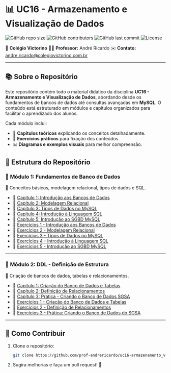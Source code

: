 # 📊 UC16 - Armazenamento e Visualização de Dados

![GitHub repo size](https://img.shields.io/github/repo-size/prof-andrericardo/uc16-armazenamento_visualizacao_de_dados?style=for-the-badge) ![GitHub contributors](https://img.shields.io/github/contributors/prof-andrericardo/uc16-armazenamento_visualizacao_de_dados?color=blue&style=for-the-badge) ![GitHub last commit](https://img.shields.io/github/last-commit/prof-andrericardo/uc16-armazenamento_visualizacao_de_dados?style=for-the-badge) ![License](https://img.shields.io/badge/license-MIT-green?style=for-the-badge)

📍 **Colégio Victorino**
 👨‍🏫 **Professor:** André Ricardo
 ✉️ **Contato:** [andre.ricardo@colegiovictorino.com.br](mailto:andre.ricardo@colegiovictorino.com.br)

------

## 📚 Sobre o Repositório

Este repositório contém todo o material didático da disciplina **UC16 - Armazenamento e Visualização de Dados**, abordando desde os fundamentos de bancos de dados até consultas avançadas em **MySQL**. O conteúdo está estruturado em módulos e capítulos organizados para facilitar o aprendizado dos alunos.

Cada módulo inclui:

- 📖 **Capítulos teóricos** explicando os conceitos detalhadamente.
- 📝 **Exercícios práticos** para fixação dos conteúdos.
- 📊 **Diagramas e exemplos visuais** para melhor compreensão.

## 📂 Estrutura do Repositório

### 🔹 **Módulo 1: Fundamentos de Banco de Dados**

📌 Conceitos básicos, modelagem relacional, tipos de dados e SQL.

- 📖 [Capítulo 1: Introdução aos Bancos de Dados](modulo01/Cap%C3%ADtulo%201%20-%20Introdu%C3%A7%C3%A3o%20aos%20Bancos%20de%20Dados.md)
- 📖 [Capítulo 2: Modelagem Relacional](modulo01/Cap%C3%ADtulo%202%20-%20Modelagem%20Relacional.md)
- 📖 [Capítulo 3: Tipos de Dados no MySQL](modulo01/Cap%C3%ADtulo%203%20-%20Tipos%20de%20Dados%20no%20MySQL.md)
- 📖 [Capítulo 4: Introdução à Linguagem SQL](modulo01/Cap%C3%ADtulo%204%20-%20Introdu%C3%A7%C3%A3o%20%C3%A0%20Linguagem%20SQL.md)
- 📖 [Capítulo 5: Introdução ao SGBD MySQL](modulo01/Cap%C3%ADtulo%205%20-%20Introdu%C3%A7%C3%A3o%20ao%20SGBD%20MySQL.md)
- 📝 [Exercícios 1 - Introdução aos Bancos de Dados](modulo01/Exerc%C3%ADcios%201%20-%20Introdu%C3%A7%C3%A3o%20aos%20Bancos%20de%20Dados.md)
- 📝 [Exercícios 2 - Modelagem Relacional](modulo01/Exerc%C3%ADcios%202%20-%20Modelagem%20Relacional.md)
- 📝 [Exercícios 3 - Tipos de Dados no MySQL](modulo01/Exerc%C3%ADcios%203%20-%20Tipos%20de%20Dados%20no%20MySQL.md)
- 📝 [Exercícios 4 - Introdução à Linguagem SQL](modulo01/Exerc%C3%ADcios%204%20-%20Introdu%C3%A7%C3%A3o%20%C3%A0%20Linguagem%20SQL.md)
- 📝 [Exercícios 5 - Introdução ao SGBD MySQL](modulo01/Exerc%C3%ADcios%205%20-%20Introdu%C3%A7%C3%A3o%20ao%20SGBD%20MySQL.md)

------

### 🔹 **Módulo 2: DDL - Definição de Estrutura**

📌 Criação de bancos de dados, tabelas e relacionamentos.

- 📖 [Capítulo 1: Criação do Banco de Dados e Tabelas](modulo02/Cap%C3%ADtulo%201%20-%20Cria%C3%A7%C3%A3o%20do%20Banco%20de%20Dados%20e%20Tabelas.md)
- 📖 [Capítulo 2: Definição de Relacionamentos](modulo02/Cap%C3%ADtulo%202%20-%20Defini%C3%A7%C3%A3o%20de%20Relacionamentos.md)
- 📖 [Capítulo 3: Prática - Criando o Banco de Dados SGSA](modulo02/Cap%C3%ADtulo%203%20-%20Pr%C3%A1tica%3A%20Criando%20o%20Banco%20de%20Dados%20do%20SGSA.md)
- 📝 [Exercícios 1 - Criação do Banco de Dados e Tabelas](modulo02/Exerc%C3%ADcios%201%20-%20Cria%C3%A7%C3%A3o%20do%20Banco%20de%20Dados%20e%20Tabelas.md)
- 📝 [Exercícios 2 - Definição de Relacionamentos](modulo02/Exerc%C3%ADcios%202%20-%20Defini%C3%A7%C3%A3o%20de%20Relacionamentos.md)
- 📝 [Exercícios 3 - Prática: Criando o Banco de Dados do SGSA](modulo02/Exerc%C3%ADcios%203%20-%20Pr%C3%A1tica%3A%20Criando%20o%20Banco%20de%20Dados%20do%20SGSA.md)

------

## 🚀 Como Contribuir

1. Clone o repositório:

   ```bash
   git clone https://github.com/prof-andrericardo/uc16-armazenamento_visualizacao_de_dados.git
   ```

2. Sugira melhorias e faça um pull request! 🚀
